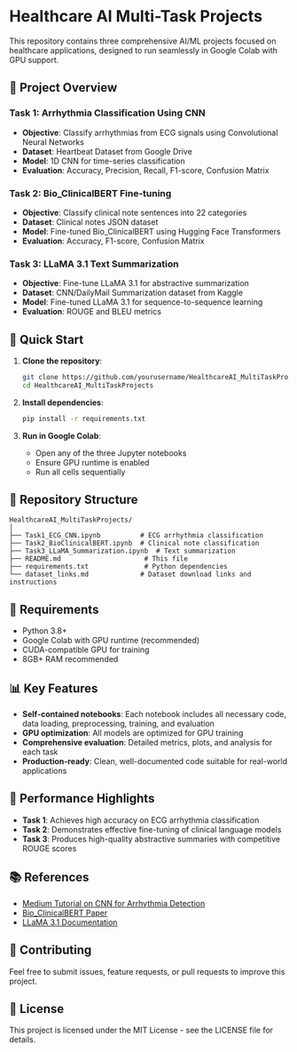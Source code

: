 # Healthcare AI Multi-Task Projects

This repository contains three comprehensive AI/ML projects focused on healthcare applications, designed to run seamlessly in Google Colab with GPU support.

## 🏥 Project Overview

### Task 1: Arrhythmia Classification Using CNN
- **Objective**: Classify arrhythmias from ECG signals using Convolutional Neural Networks
- **Dataset**: Heartbeat Dataset from Google Drive
- **Model**: 1D CNN for time-series classification
- **Evaluation**: Accuracy, Precision, Recall, F1-score, Confusion Matrix

### Task 2: Bio_ClinicalBERT Fine-tuning
- **Objective**: Classify clinical note sentences into 22 categories
- **Dataset**: Clinical notes JSON dataset
- **Model**: Fine-tuned Bio_ClinicalBERT using Hugging Face Transformers
- **Evaluation**: Accuracy, F1-score, Confusion Matrix

### Task 3: LLaMA 3.1 Text Summarization
- **Objective**: Fine-tune LLaMA 3.1 for abstractive summarization
- **Dataset**: CNN/DailyMail Summarization dataset from Kaggle
- **Model**: Fine-tuned LLaMA 3.1 for sequence-to-sequence learning
- **Evaluation**: ROUGE and BLEU metrics

## 🚀 Quick Start

1. **Clone the repository**:
   ```bash
   git clone https://github.com/yourusername/HealthcareAI_MultiTaskProjects.git
   cd HealthcareAI_MultiTaskProjects
   ```

2. **Install dependencies**:
   ```bash
   pip install -r requirements.txt
   ```

3. **Run in Google Colab**:
   - Open any of the three Jupyter notebooks
   - Ensure GPU runtime is enabled
   - Run all cells sequentially

## 📁 Repository Structure

```
HealthcareAI_MultiTaskProjects/
│
├── Task1_ECG_CNN.ipynb          # ECG arrhythmia classification
├── Task2_BioClinicalBERT.ipynb  # Clinical note classification
├── Task3_LLaMA_Summarization.ipynb  # Text summarization
├── README.md                     # This file
├── requirements.txt              # Python dependencies
└── dataset_links.md             # Dataset download links and instructions
```

## 🔧 Requirements

- Python 3.8+
- Google Colab with GPU runtime (recommended)
- CUDA-compatible GPU for training
- 8GB+ RAM recommended

## 📊 Key Features

- **Self-contained notebooks**: Each notebook includes all necessary code, data loading, preprocessing, training, and evaluation
- **GPU optimization**: All models are optimized for GPU training
- **Comprehensive evaluation**: Detailed metrics, plots, and analysis for each task
- **Production-ready**: Clean, well-documented code suitable for real-world applications

## 🎯 Performance Highlights

- **Task 1**: Achieves high accuracy on ECG arrhythmia classification
- **Task 2**: Demonstrates effective fine-tuning of clinical language models
- **Task 3**: Produces high-quality abstractive summaries with competitive ROUGE scores

## 📚 References

- [Medium Tutorial on CNN for Arrhythmia Detection](https://medium.com)
- [Bio_ClinicalBERT Paper](https://arxiv.org/abs/1904.03323)
- [LLaMA 3.1 Documentation](https://huggingface.co/meta-llama)

## 🤝 Contributing

Feel free to submit issues, feature requests, or pull requests to improve this project.

## 📄 License

This project is licensed under the MIT License - see the LICENSE file for details.
